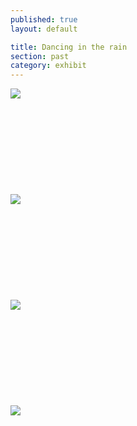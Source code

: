 ```yaml
---
published: true
layout: default

title: Dancing in the rain
section: past
category: exhibit
---
```


<img src="https://farm9.staticflickr.com/8848/18445207418_a2948e9999_c.jpg">
<br><br>
<br><br>
<br><br>
<br><br>
<br><br>
<img src="https://farm1.staticflickr.com/351/18446713769_3c0dd93c51_c.jpg">
<br><br>
<br><br>
<br><br>
<br><br>
<br><br>
<img src="https://farm9.staticflickr.com/8851/18635125371_d73ed0f7ee_c.jpg">
<br><br>
<br><br>
<br><br>
<br><br>
<br><br>
<img src="https://farm1.staticflickr.com/400/18445177648_54f009580c_c.jpg">
